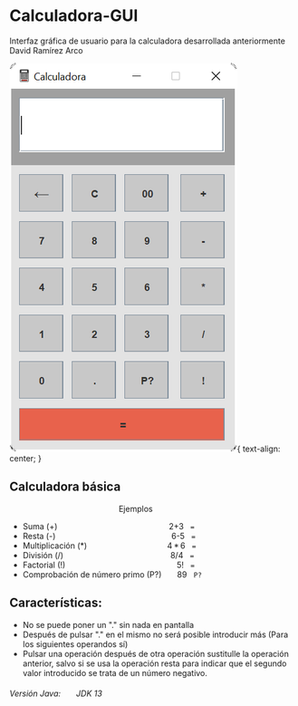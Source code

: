 # Calculadora-GUI
Interfaz gráfica de usuario para la calculadora desarrollada anteriormente
<br>
David Ramírez Arco

![Imagen de la calculadora](Imagen_de_la_calculadora.bmp){ text-align: center; }



## Calculadora básica
&nbsp; &nbsp; &nbsp; &nbsp; &nbsp; &nbsp; &nbsp; &nbsp; &nbsp; &nbsp;&nbsp; &nbsp; &nbsp; &nbsp; &nbsp; &nbsp; &nbsp; &nbsp; &nbsp; &nbsp; &nbsp; &nbsp; &nbsp; &nbsp; &nbsp; Ejemplos

- Suma (+)                          &nbsp; &nbsp; &nbsp; &nbsp; &nbsp; &nbsp; &nbsp; &nbsp; &nbsp; &nbsp;&nbsp; &nbsp; &nbsp; &nbsp; &nbsp; &nbsp; &nbsp; &nbsp; &nbsp; &nbsp; &nbsp; &nbsp; &nbsp; &nbsp; &nbsp; 2+3 &nbsp; `=`
- Resta (-)                         &nbsp; &nbsp; &nbsp; &nbsp; &nbsp; &nbsp; &nbsp; &nbsp; &nbsp; &nbsp; &nbsp;&nbsp; &nbsp; &nbsp; &nbsp; &nbsp; &nbsp; &nbsp; &nbsp; &nbsp; &nbsp; &nbsp; &nbsp; &nbsp; &nbsp; &nbsp; 6-5 &nbsp; `=`
- Multiplicación (*)              &nbsp; &nbsp; &nbsp; &nbsp; &nbsp; &nbsp; &nbsp; &nbsp; &nbsp; &nbsp;&nbsp; &nbsp; &nbsp; &nbsp; &nbsp; &nbsp; &nbsp;  &nbsp; 4 * 6 &nbsp; `=`
- División (/)                      &nbsp; &nbsp; &nbsp; &nbsp; &nbsp; &nbsp; &nbsp; &nbsp; &nbsp; &nbsp;&nbsp; &nbsp; &nbsp; &nbsp; &nbsp; &nbsp; &nbsp; &nbsp; &nbsp; &nbsp; &nbsp; &nbsp; &nbsp; &nbsp; 8/4 &nbsp; `=`
- Factorial (!)                     &nbsp; &nbsp; &nbsp; &nbsp; &nbsp; &nbsp; &nbsp; &nbsp; &nbsp; &nbsp;&nbsp; &nbsp; &nbsp; &nbsp; &nbsp; &nbsp; &nbsp; &nbsp; &nbsp; &nbsp; &nbsp; &nbsp; &nbsp; &nbsp; &nbsp; 5! &nbsp; `=`
- Comprobación de número primo (P?) &nbsp; &nbsp; &nbsp; 89 &nbsp; `P?`

## Características:
- No se puede poner un "." sin nada en pantalla
- Después de pulsar "." en el mismo no será posible introducir más (Para los siguientes operandos sí)
- Pulsar una operación después de otra operación sustitulle la operación anterior, salvo si se usa la operación resta para indicar que el segundo valor introducido se trata de un número negativo.



###### Versión Java: &nbsp; &nbsp; &nbsp;  JDK 13